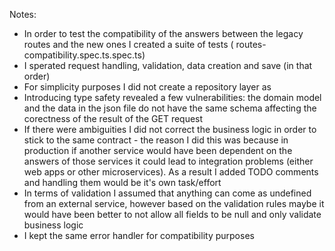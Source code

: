 Notes:
 - In order to test the compatibility of the answers between the legacy routes and the new ones I created a suite of tests (
    routes-compatibility.spec.ts.spec.ts)
 - I sperated request handling, validation, data creation and save (in that order)
 - For simplicity purposes I did not create a repository layer as 
 - Introducing type safety revealed a few vulnerabilities: the domain model and the data in the json file do not have the same schema affecting the corectness of the result of the GET request
 - If there were ambiguities I did not correct the business logic in order to stick to the same contract - the reason I did this was because in production if another service would have been dependent on the answers of those services it could lead to integration problems (either web apps or other microservices). As a result I added TODO comments and handling them would be it's own task/effort
 - In terms of validation I assumed that anything can come as undefined from an external service, however based on the validation rules maybe it would have been better to not allow all fields to be null and only validate business logic
 - I kept the same error handler for compatibility purposes